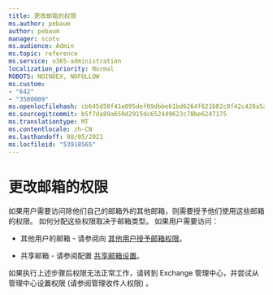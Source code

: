 ```yaml
---
title: 更改邮箱的权限
ms.author: pebaum
author: pebaum
manager: scotv
ms.audience: Admin
ms.topic: reference
ms.service: o365-administration
localization_priority: Normal
ROBOTS: NOINDEX, NOFOLLOW
ms.custom:
- "642"
- "3500009"
ms.openlocfilehash: cb645d58f41e095def09dbbe61bd6264f621b82c0f42c428a5a88e702c0c950b
ms.sourcegitcommit: b5f7da89a650d2915dc652449623c78be6247175
ms.translationtype: MT
ms.contentlocale: zh-CN
ms.lasthandoff: 08/05/2021
ms.locfileid: "53918565"
---
```

# <a name="changing-permissions-on-a-mailbox"></a>更改邮箱的权限

如果用户需要访问除他们自己的邮箱外的其他邮箱，则需要授予他们使用这些邮箱的权限。 如何分配这些权限取决于邮箱类型。 如果用户需要访问：
  
- 其他用户的邮箱 - 请参阅向 [其他用户授予邮箱权限](https://docs.microsoft.com/microsoft-365/admin/add-users/give-mailbox-permissions-to-another-user)。
    
- 共享邮箱 - 请参阅配置 [共享邮箱设置](https://docs.microsoft.com/microsoft-365/admin/email/configure-a-shared-mailbox#add-or-remove-members)。
    
如果执行上述步骤后权限无法正常工作，请转到 Exchange 管理中心，并尝试从管理中心设置权限 (请参阅管理收件人权限) 。 [](https://technet.microsoft.com/library/jj919240%28v=exchg.150%29.aspx)
  
